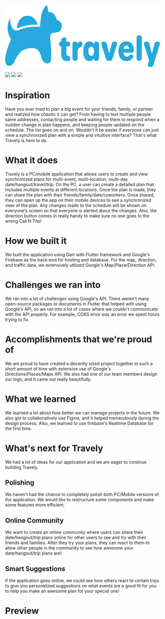 <p align="center">
<img src="assets/logo.png" height="200">
</p>

<a><img src="https://custom-icon-badges.herokuapp.com/badge/Dart-40c4ff?logo=dart&style=for-the-badge"></a>
<a><img src="https://custom-icon-badges.herokuapp.com/badge/firebase-F57C00?logo=firebase&style=for-the-badge&logoColor=white"></a>
<a><img src="https://custom-icon-badges.herokuapp.com/badge/git-f1502f?logo=git&style=for-the-badge&logoColor=white"></a>

# Inspiration
Have you ever tried to plan a big event for your friends, family, or partner and realized how chaotic it can get? From having to text multiple people same addresses, contacting people and waiting for them to respond when a sudden change in plan happens, and keeping people updated on the schedule. The list goes on and on. Wouldn't it be easier if everyone can just view a synchronized plan with a simple and intuitive interface? That's what Travely is here to do.

# What it does
Travely is a PC/mobile application that allows users to create and view synchronized plans for multi-event, multi-location, multi-day date/hangout/travel/trip. On the PC, a user can create a detailed plan that includes multiple events at different locations. Once the plan is made, they can share the plan with their friends/family/date/coworkers. Once shared, they can open up the app on their mobile devices to see a synchronized view of the plan. Any changes made to the schedule will be shown on everyone's screen so that everyone is alerted about the changes. Also, the direction button comes in really handy to make sure no one goes to the wrong Cali N Tito!

# How we built it 
We built the application using Dart with Flutter framework and Google's Firebase as the back-end for hosting and database. For the map, direction, and traffic data, we extensively utilized Google's Map/Place/Direction API.

# Challenges we ran into
We ran into a lot of challenges using Google's API. There weren't many open-source packages or documents in Flutter that helped with using Google's API, so we ran into a lot of cases where we couldn't communicate with the API properly. For example, CORS error was an error we spent hours trying to fix.

# Accomplishments that we're proud of
We are proud to have created a decently sized project together in such a short amount of time with extensive use of Google's Directions/Places/Maps API. We also had one of our team members design our logo, and it came out really beautifully.

# What we learned
We learned a lot about how better we can manage projects in the future. We also got to collaboratively use Figma, and it helped tremendously during the design process. Also, we learned to use firebase's Realtime Database for the first time.

# What's next for Travely
We had a lot of ideas for our application and we are eager to continue building Travely.

## Polishing
We haven't had the chance to completely polish both PC/Mobile versions of the application. We would like to restructure some components and make some features more efficient.

## Online Community
We want to create an online community where users can share their date/hangout/trip plans online for other users to see and try with their friends and families. After they try your plans, they can react to them to allow other people in the community to see how awesome your date/hangout/trip plans are!

## Smart Suggestions
If the application goes online, we could see how others react to certain trips to give you personalized suggestions on what events are a good fit for you to help you make an awesome plan for your special one!

# Preview
